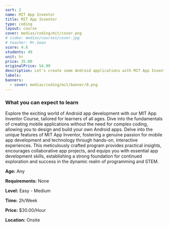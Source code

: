 ```yaml
---
sort: 2
name: MIT App Inventor
title: MIT App Inventor
type: coding
layout: course
cover: medias/coding/mit/cover.png
# video: medias/courses/cover.jpg
# teacher: Mr.Sean
score: 4.8
students: 49
unit: hr
price: 35.00
originalPrice: 54.99
description: Let's create some Android applications with MIT App Inventor!
labels:
banners:
  - cover: medias/coding/mit/banner/0.png
---
```



### What you can expect to learn

Explore the exciting world of Android app development with our MIT App Inventor Course, tailored for learners of all ages. Dive into the fundamentals of creating mobile applications without the need for complex coding, allowing you to design and build your own Android apps. Delve into the unique features of MIT App Inventor, fostering a genuine passion for mobile app development and technology through hands-on, interactive experiences. This meticulously crafted program provides practical insights, encourages collaborative app projects, and equips you with essential app development skills, establishing a strong foundation for continued exploration and success in the dynamic realm of programming and STEM.

**Age:** Any

**Requirements:** None

**Level:** Easy - Medium

**Time:** 2h/Week

**Price:** $30.00/Hour

**Location:** Onsite
